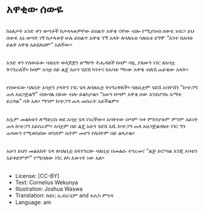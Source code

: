 # አዋቂው ሰውዬ

##
ከዕለታት አንድ ቀን ወጣቶች
ከታላላቆቻቸው ይበልጥ አዋቂ ናቸው ብሎ
የሚያስብ ሰውዬ ነበር፡፡ ይህ ሰውዬ እኔ
ወጣት ነኝ ከታላቆቼ ሁሉ ይበልጥ አዋቂ
ኘኝ አላት ለባለቤቱ ባለቤቱ ደግሞ “አንተ
ከአባቴ ይልቅ አዋቂ አይደለህም”
አለችው፡፡

##
አንድ ቀን የሰውዬው ባለቤት ወላጆቿን
ለማየት ትሔዳለች ከዛም ባሏ ያለውን ነገር
ለአባቷ ትናገራለች።
ከዛም አባቷ በይ ልጄ አሁን ሄደሽ ካንተና
ከአባቴ ማነው አዋቂ ብለሽ ጠይቂው
አላት፡፡

##
የሰውዬው ባለቤት አባቷን ያላትን ነገር ሄዳ
ለባለቤቷ ትነግረዋለች። ባለቤቷም ሄደሽ
አባትሽን "ከጭጋግ ጠላ አዘጋጅልኝ"
ብሎሃል በይው ብሎ ይልካታል።
“አሁን በጣም አዋቂ ሰው እንደሆንኩ
አማቴ ይረዳል” ሳቅ አለ።
ማንም ከጭጋግ ጠላ መስራት አይችልም።

##
እሷም መልክቱን ለማድረስ ወደ አባቷ ሄዳ
ነገረችው። አባትየው በጣም ሳቀ ምክንያቱም
ምንም አይነት ጠላ ከጭጋግ አይሰራም።
አባቷም በይ ልጄ አሁን ሄደሽ እሺ ከጭጋግ
ጠላ አዘጋጅልሃለሁ ነገር ግን ጠላውን
የሚወስደው ወንድም ሴትም መሆን
የለበትም በይ ልላታል።

##
አሁን ይህን መልእክት ሄዳ ለባለቤቷ
ስትነግረው ባለቤቷ በመልሱ ተገረመና
"ልጅ ይሮጣል እንጂ አባቱን አይቀድምም"
የሚባለው ነገር ለካ እውነት ነው አለ፡፡

##
* License: [CC-BY]
* Text: Cornelius Wekunya
* Illustration: Joshua Waswa
* Translation: ከድር ኢብራሂም and ፋሲካ ምንዳ
* Language: am
